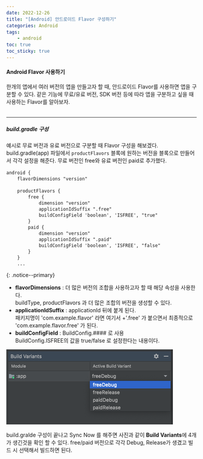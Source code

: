 ```yaml
---
date: 2022-12-26
title: "[Android] 안드로이드 Flavor 구성하기"
categories: Android
tags:
    - android
toc: true
toc_sticky: true
---
```

#### Android Flavor 사용하기

한개의 앱에서 여러 버전의 앱을 만들고자 할 때, 안드로이드 Flavor를 사용하면 앱을 구분할 수 있다. 같은 기능에 무료/유료 버전, SDK 버전 등에 따라 앱을 구분하고 싶을 때 사용하는 Flavor를 알아보자.  
&nbsp;  

---

##### build.gradle 구성  
예시로 무료 버전과 유료 버전으로 구분할 때 Flavor 구성을 해보겠다.  
build.gradle(app) 파일에서 `productFlavors` 블록에 원하는 버전을 블록으로 만들어서 각각 설정을 해준다. 무료 버전인 free와 유료 버전인 paid로 추가했다.  

```
android {
    flavorDimensions "version"

    productFlavors {
        free {
            dimension "version"
            applicationIdSuffix ".free"
            buildConfigField 'boolean', 'ISFREE', "true"
        }
        paid {
            dimension "version"
            applicationIdSuffix ".paid"
            buildConfigField 'boolean', 'ISFREE', "false"
        }
    }
    ...
```
{: .notice--primary}  

- **flavorDimensions** : 더 많은 버전의 조합을 사용하고자 할 때 해당 속성을 사용한다.  
buildType, productFlavors 과 더 많은 조합의 버전을 생성할 수 있다.  
- **applicationIdSuffix** : applicationId 뒤에 붙게 된다.  
패키지명이 'com.example.flavor' 라면 여기서 +'.free' 가 붙으면서 최종적으로 'com.example.flavor.free' 가 된다.  
- **buildConfigField** : BuildConfig.#### 로 사용  
BuildConfig.ISFREE의 값을 true/false 로 설정한다는 내용이다.  

![Flavor](/assets/img/post/2022-12-26-1/img_1.png)  

build.gralde 구성이 끝나고 Sync Now 를 해주면 사진과 같이 **Build Variants**에 4개가 생긴것을 확인 할 수 있다. free/paid 버전으로 각각 Debug, Release가 생겼고 빌드 시 선택해서 빌드하면 된다.  
